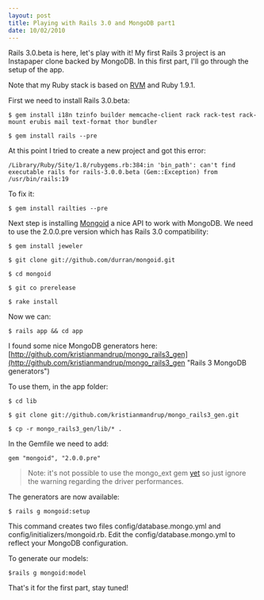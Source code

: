 ```yaml
--- 
layout: post
title: Playing with Rails 3.0 and MongoDB part1
date: 10/02/2010
---
```

Rails 3.0.beta is here, let's play with it!
My first Rails 3 project is an Instapaper clone backed by MongoDB.
In this first part, I'll go through the setup of the app.

Note that my Ruby stack is based on [RVM](http://rvm.beginrescueend.com/ "RVM") and Ruby 1.9.1.

First we need to install Rails 3.0.beta:

`$ gem install i18n tzinfo builder memcache-client rack rack-test rack-mount erubis mail text-format thor bundler`

`$ gem install rails --pre`

At this point I tried to create a new project and got this error:

`/Library/Ruby/Site/1.8/rubygems.rb:384:in 'bin_path': can't find executable rails for rails-3.0.0.beta (Gem::Exception)
from /usr/bin/rails:19`

To fix it:

`$ gem install railties --pre`

Next step is installing [Mongoid](http://mongoid.org "Mongoid") a nice API to work with MongoDB. We need to use the 2.0.0.pre version which has Rails 3.0 compatibility:

`$ gem install jeweler`

`$ git clone git://github.com/durran/mongoid.git`

`$ cd mongoid`

`$ git co prerelease`

`$ rake install`

Now we can:

`$ rails app && cd app`

I found some nice MongoDB generators here: [http://github.com/kristianmandrup/mongo_rails3_gen](http://github.com/kristianmandrup/mongo_rails3_gen "Rails 3 MongoDB generators")

To use them, in the app folder:

`$ cd lib`

`$ git clone git://github.com/kristianmandrup/mongo_rails3_gen.git`

`$ cp -r mongo_rails3_gen/lib/* .`

In the Gemfile we need to add:

`gem "mongoid", "2.0.0.pre"`

> Note: it's not possible to use the mongo_ext gem [yet](http://www.mongodb.org/display/DOCS/Rails+3+-+Getting+Started "mongo_ext gem & Rails 3") so just ignore the warning regarding the driver performances.

The generators are now available:

`$ rails g mongoid:setup`

This command creates two files config/database.mongo.yml and config/initializers/mongoid.rb.
Edit the config/database.mongo.yml to reflect your MongoDB configuration.

To generate our models:

`$rails g mongoid:model`

That's it for the first part, stay tuned!